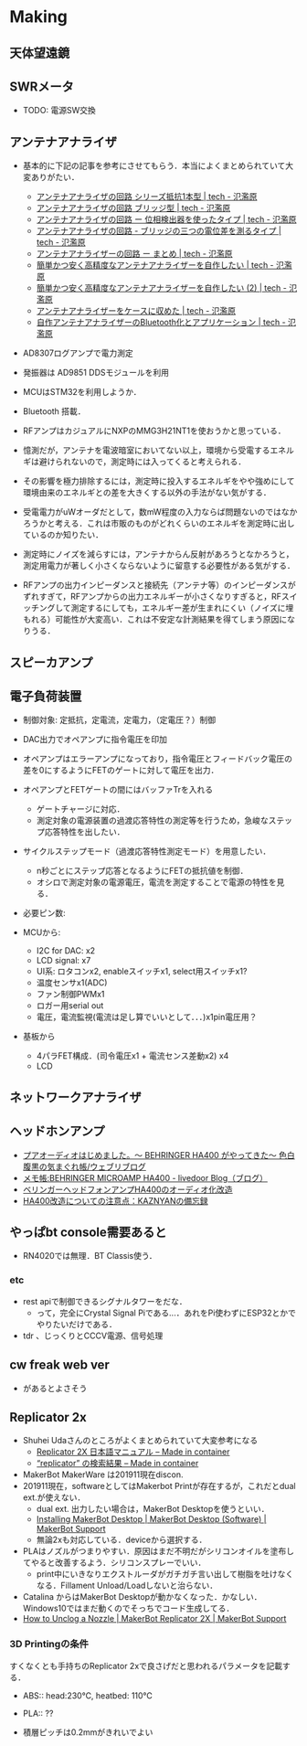 # Making

## 天体望遠鏡

## SWRメータ
- TODO: 電源SW交換

## アンテナアナライザ
- 基本的に下記の記事を参考にさせてもらう．本当によくまとめられていて大変ありがたい．
  - [アンテナアナライザの回路 シリーズ抵抗1本型 | tech - 氾濫原](https://lowreal.net/2016/03/01/1)
  - [アンテナアナライザの回路 ブリッジ型 | tech - 氾濫原](https://lowreal.net/2016/03/01/2)
  - [アンテナアナライザの回路 ー 位相検出器を使ったタイプ | tech - 氾濫原](https://lowreal.net/2016/03/04/1)
  - [アンテナアナライザの回路 - ブリッジの三つの電位差を測るタイプ | tech - 氾濫原](https://lowreal.net/2016/03/03/1)
  - [アンテナアナライザーの回路 ー まとめ | tech - 氾濫原](https://lowreal.net/2016/03/06/1)
  - [簡単かつ安く高精度なアンテナアナライザーを自作したい | tech - 氾濫原](https://lowreal.net/2016/03/20/1)
  - [簡単かつ安く高精度なアンテナアナライザーを自作したい (2) | tech - 氾濫原](https://lowreal.net/2016/03/22/1)
  - [アンテナアナライザーをケースに収めた | tech - 氾濫原](https://lowreal.net/2016/04/01/1)
  - [自作アンテナアナライザーのBluetooth化とアプリケーション | tech - 氾濫原](https://lowreal.net/2016/03/26/1)

- AD8307ログアンプで電力測定
- 発振器は AD9851 DDSモジュールを利用
- MCUはSTM32を利用しようか．
- Bluetooth 搭載．
- RFアンプはカジュアルにNXPのMMG3H21NT1を使おうかと思っている．

- 憶測だが，アンテナを電波暗室においてない以上，環境から受電するエネルギは避けられないので，測定時には入ってくると考えられる．
- その影響を極力排除するには，測定時に投入するエネルギをやや強めにして環境由来のエネルギとの差を大きくする以外の手法がない気がする．
- 受電電力がuWオーダだとして，数mW程度の入力ならば問題ないのではなかろうかと考える．これは市販のものがどれくらいのエネルギを測定時に出しているのか知りたい．
- 測定時にノイズを減らすには，アンテナからん反射があろうとなかろうと，測定用電力が著しく小さくならないように留意する必要性がある気がする．
- RFアンプの出力インピーダンスと接続先（アンテナ等）のインピーダンスがずれすぎて，RFアンプからの出力エネルギーが小さくなりすぎると，RFスイッチングして測定するにしても，エネルギー差が生まれにくい（ノイズに埋もれる）可能性が大変高い．これは不安定な計測結果を得てしまう原因になりうる．

## スピーカアンプ

## 電子負荷装置
- 制御対象: 定抵抗，定電流，定電力，（定電圧？）制御
- DAC出力でオペアンプに指令電圧を印加
- オペアンプはエラーアンプになっており，指令電圧とフィードバック電圧の差を0にするようにFETのゲートに対して電圧を出力．
- オペアンプとFETゲートの間にはバッファTrを入れる
  - ゲートチャージに対応．
  - 測定対象の電源装置の過渡応答特性の測定等を行うため，急峻なステップ応答特性を出したい．
- サイクルステップモード（過渡応答特性測定モード）を用意したい．
  - n秒ごとにステップ応答となるようにFETの抵抗値を制御．
  - オシロで測定対象の電源電圧，電流を測定することで電源の特性を見る．

- 必要ピン数:
- MCUから:
  - I2C for DAC: x2
  - LCD signal: x7
  - UI系: ロタコンx2, enableスイッチx1, select用スイッチx1?
  - 温度センサx1(ADC)
  - ファン制御PWMx1
  - ロガー用serial out
  - 電圧，電流監視(電流は足し算でいいとして．．．)x1pin電圧用？

- 基板から
  - 4パラFET構成．(司令電圧x1 + 電流センス差動x2) x4
  - LCD

## ネットワークアナライザ

## ヘッドホンアンプ
  - [プアオーディオはじめました。～ BEHRINGER HA400 がやってきた～ 色白腹黒の気まぐれ帳/ウェブリブログ](https://irojiro-haraguro.at.webry.info/201406/article_1.html)
  - [メモ帳:BEHRINGER MICROAMP HA400 - livedoor Blog（ブログ）](http://blog.livedoor.jp/r_ten/archives/51933905.html)
  - [ベリンガーヘッドフォンアンプHA400のオーディオ化改造](https://skeishi.web.fc2.com/audio/kaizou/HA400/HA400.html)
  - [HA400改造についての注意点：KAZNYANの備忘録](https://s.webry.info/sp/kunekune.at.webry.info/200903/article_5.html)

## やっぱbt console需要あると
- RN4020では無理．BT Classis使う．

### etc
- rest apiで制御できるシグナルタワーをだな．
  - って，完全にCrystal Signal Piである...．あれをPi使わずにESP32とかでやりたいだけである．
- tdr 、じっくりとCCCV電源、信号処理

## cw freak web ver
- があるとよさそう

## Replicator 2x
- Shuhei Udaさんのところがよくまとめられていて大変参考になる
  - [Replicator 2X 日本語マニュアル – Made in container](https://www.syuheiuda.com/?p=1775)
  - [“replicator” の検索結果 – Made in container](https://www.syuheiuda.com/?s=replicator)
- MakerBot MakerWare は201911現在discon.
- 201911現在，softwareとしてはMakerbot Printが存在するが，これだとdual ext.が使えない．
  - dual ext. 出力したい場合は，MakerBot Desktopを使うといい．
  - [Installing MakerBot Desktop | MakerBot Desktop (Software) | MakerBot Support](https://support.makerbot.com/learn/makerbot-desktop-software/installation-and-setup/installing-makerbot-desktop_11222)
  - 無論2xも対応している．deviceから選択する．
- PLAはノズルがつまりやすい．原因はまだ不明だがシリコンオイルを塗布してやると改善するよう．シリコンスプレーでいい．
  - print中にいきなりエクストルーダがガチガチ言い出して樹脂を吐けなくなる．Fillament Unload/Loadしないと治らない．
- Catalina からはMakerBot Desktopが動かなくなった．かなしい．Windows10ではまだ動くのでそっちでコード生成してる．
- [How to Unclog a Nozzle | MakerBot Replicator 2X | MakerBot Support](https://support.makerbot.com/learn/makerbot-replicator-2x/extruders/how-to-unclog-a-nozzle_13469)

### 3D Printingの条件
すくなくとも手持ちのReplicator 2xで良さげだと思われるパラメータを記載する．
- ABS:: head:230℃, heatbed: 110℃
- PLA:: ??

- 積層ピッチは0.2mmがきれいでよい
